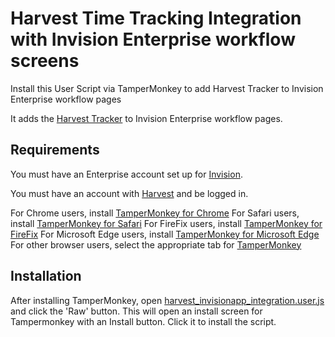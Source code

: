 # Harvest Time Tracking Integration with Invision Enterprise workflow screens

Install this User Script via TamperMonkey to add Harvest Tracker to Invision Enterprise workflow pages

It adds the [Harvest Tracker](https://www.getharvest.com/add-time-tracking) to Invision Enterprise workflow pages.

## Requirements

You must have an Enterprise account set up for [Invision](https://www.invisionapp.com).

You must have an account with [Harvest](https://www.getharvest.com/) and be logged in.

For Chrome users, install [TamperMonkey for Chrome](https://tampermonkey.net/?ext=dhdg&browser=chrome)
For Safari users, install [TamperMonkey for Safari](https://tampermonkey.net/?ext=dhdg&browser=safari)
For FireFix users, install [TamperMonkey for FireFix](https://tampermonkey.net/?ext=dhdg&browser=firefox)
For Microsoft Edge users, install [TamperMonkey for Microsoft Edge](https://tampermonkey.net/?ext=dhdg&browser=edge)
For other browser users, select the appropriate tab for [TamperMonkey](https://tampermonkey.net/)

## Installation

After installing TamperMonkey, open [harvest_invisionapp_integration.user.js](https://github.com/infinitered/harvest-invision-integration/blob/master/harvest_invisionapp_integration.user.js) and click the 'Raw' button.
This will open an install screen for Tampermonkey with an Install button. Click it to install the script.